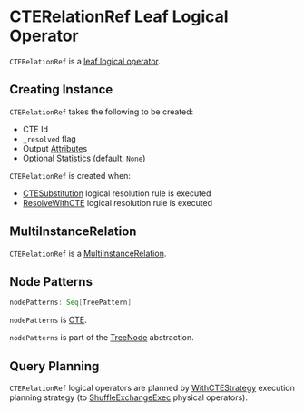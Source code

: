 # CTERelationRef Leaf Logical Operator

`CTERelationRef` is a [leaf logical operator](LeafNode.md).

## Creating Instance

`CTERelationRef` takes the following to be created:

* <span id="cteId"> CTE Id
* <span id="_resolved"> `_resolved` flag
* <span id="output"> Output [Attribute](../expressions/Attribute.md)s
* <span id="statsOpt"> Optional [Statistics](Statistics.md) (default: `None`)

`CTERelationRef` is created when:

* [CTESubstitution](../logical-analysis-rules/CTESubstitution.md) logical resolution rule is executed
* [ResolveWithCTE](../logical-analysis-rules/ResolveWithCTE.md) logical resolution rule is executed

## <span id="MultiInstanceRelation"> MultiInstanceRelation

`CTERelationRef` is a [MultiInstanceRelation](MultiInstanceRelation.md).

## <span id="nodePatterns"> Node Patterns

```scala
nodePatterns: Seq[TreePattern]
```

`nodePatterns` is [CTE](../catalyst/TreePattern.md#CTE).

`nodePatterns` is part of the [TreeNode](../catalyst/TreeNode.md#nodePatterns) abstraction.

## Query Planning

`CTERelationRef` logical operators are planned by [WithCTEStrategy](../execution-planning-strategies/WithCTEStrategy.md) execution planning strategy (to [ShuffleExchangeExec](../physical-operators/ShuffleExchangeExec.md) physical operators).
